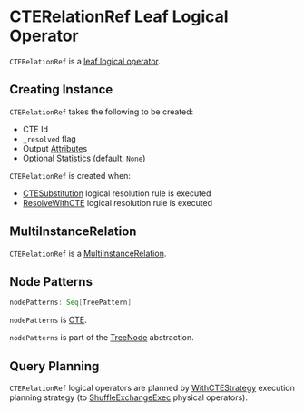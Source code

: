 # CTERelationRef Leaf Logical Operator

`CTERelationRef` is a [leaf logical operator](LeafNode.md).

## Creating Instance

`CTERelationRef` takes the following to be created:

* <span id="cteId"> CTE Id
* <span id="_resolved"> `_resolved` flag
* <span id="output"> Output [Attribute](../expressions/Attribute.md)s
* <span id="statsOpt"> Optional [Statistics](Statistics.md) (default: `None`)

`CTERelationRef` is created when:

* [CTESubstitution](../logical-analysis-rules/CTESubstitution.md) logical resolution rule is executed
* [ResolveWithCTE](../logical-analysis-rules/ResolveWithCTE.md) logical resolution rule is executed

## <span id="MultiInstanceRelation"> MultiInstanceRelation

`CTERelationRef` is a [MultiInstanceRelation](MultiInstanceRelation.md).

## <span id="nodePatterns"> Node Patterns

```scala
nodePatterns: Seq[TreePattern]
```

`nodePatterns` is [CTE](../catalyst/TreePattern.md#CTE).

`nodePatterns` is part of the [TreeNode](../catalyst/TreeNode.md#nodePatterns) abstraction.

## Query Planning

`CTERelationRef` logical operators are planned by [WithCTEStrategy](../execution-planning-strategies/WithCTEStrategy.md) execution planning strategy (to [ShuffleExchangeExec](../physical-operators/ShuffleExchangeExec.md) physical operators).
